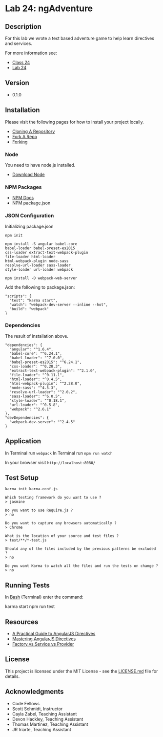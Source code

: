 # Lab 24: ngAdventure

## Description
For this lab we wrote a text based adventure game to help learn directives and services.

For more information see:
* [Class 24](https://github.com/codefellows/seattle-javascript-401d15/tree/master/class-24-ng-adventure)
* [Lab 24](https://github.com/codefellows-seattle-javascript-401d15/24-ng-adventure)

## Version
* 0.1.0

## Installation
Please visit the following pages for how to install your project locally.

* [Cloning A Repository](https://help.github.com/articles/cloning-a-repository/)
* [Fork A Repo](https://help.github.com/articles/fork-a-repo/)
* [Forking](https://guides.github.com/activities/forking/)

### Node
You need to have node.js installed.
* [Download Node](https://nodejs.org/en/)

### NPM Packages
* [NPM Docs](https://docs.npmjs.com)
* [NPM package.json](https://docs.npmjs.com/files/package.json)

### JSON Configuration
Initializing package.json
```
npm init

npm install -S angular babel-core
babel-loader babel-preset-es2015
css-loader extract-text-webpack-plugin
file-loader html-loader
html-webpack-plugin node-sass
resolve-url-loader sass-loader
style-loader url-loader webpack

npm install -D webpack-web-server
```

Add the following to package.json:
```
"scripts": {
  "test": "karma start",
  "watch": "webpack-dev-server --inline --hot",
  "build": "webpack"
}
```

### Dependencies
The result of installation above.

```
"dependencies": {
  "angular": "^1.6.4",
  "babel-core": "^6.24.1",
  "babel-loader": "^7.0.0",
  "babel-preset-es2015": "^6.24.1",
  "css-loader": "^0.28.3",
  "extract-text-webpack-plugin": "^2.1.0",
  "file-loader": "^0.11.1",
  "html-loader": "^0.4.5",
  "html-webpack-plugin": "^2.28.0",
  "node-sass": "^4.5.3",
  "resolve-url-loader": "^2.0.2",
  "sass-loader": "^6.0.5",
  "style-loader": "^0.18.1",
  "url-loader": "^0.5.8",
  "webpack": "^2.6.1"
},
"devDependencies": {
  "webpack-dev-server": "^2.4.5"
}
```

## Application
In Terminal run `webpack`
In Terminal run `npm run watch`

In your browser visit `http://localhost:8080/`

## Test Setup
```
karma init karma.conf.js

Which testing framework do you want to use ?
> jasmine

Do you want to use Require.js ?
> no

Do you want to capture any browsers automatically ?
> Chrome

What is the location of your source and test files ?
> test/**/*-test.js

Should any of the files included by the previous patterns be excluded ?
> no

Do you want Karma to watch all the files and run the tests on change ?
> no
```

## Running Tests
In [Bash](https://en.wikipedia.org/wiki/Bash_(Unix_shell)) (Terminal) enter the command:

karma start
npm run test

## Resources
* [A Practical Guide to AngularJS Directives](https://www.sitepoint.com/practical-guide-angularjs-directives/)
* [Mastering AngularJS Directives](https://code.tutsplus.com/tutorials/mastering-angularjs-directives--cms-22511
)
* [Factory vs Service vs Provider](https://tylermcginnis.com/angularjs-factory-vs-service-vs-provider/)

## License
This project is licensed under the MIT License - see the [LICENSE.md](https://github.com/mmpadget/24-ng-adventure/blob/lab-24/lab-padget/LICENSE) file for details.

## Acknowledgments
* Code Fellows
* Scott Schmidt, Instructor
* Cayla Zabel, Teaching Assistant
* Devon Hackley, Teaching Assistant
* Thomas Martinez, Teaching Assistant
* JR Iriarte, Teaching Assistant
